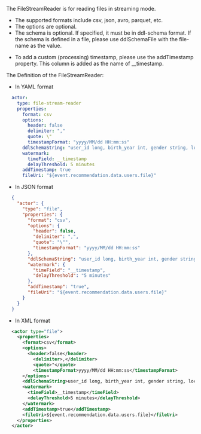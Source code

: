 The FileStreamReader is for reading files in streaming mode.

- The supported formats include csv, json, avro, parquet, etc.
- The options are optional.
- The schema is optional. If specified, it must be in ddl-schema format. If the schema is defined in a file, please use ddlSchemaFile with the file-name as the value.

* To add a custom (processing) timestamp, please use the addTimestamp property. This column is added as the name of __timestamp.

The Definition of the FileStreamReader:

- In YAML format
```yaml
  actor:
    type: file-stream-reader
    properties:
      format: csv
      options:
        header: false
        delimiter: ","
        quote: \"
        timestampFormat: "yyyy/MM/dd HH:mm:ss"
      ddlSchemaString: "user_id long, birth_year int, gender string, location string"
      watermark:
        timeField: __timestamp
        delayThreshold: 5 minutes
      addTimestamp: true
      fileUri: "${event.recommendation.data.users.file}"
```

- In JSON format
```json
  {
    "actor": {
      "type": "file",
      "properties": {
        "format": "csv",
        "options": {
          "header": false,
          "delimiter": ",",
          "quote": "\"",
          "timestampFormat": "yyyy/MM/dd HH:mm:ss"
        },
        "ddlSchemaString": "user_id long, birth_year int, gender string, location string",
        "watermark": {
          "timeField": "__timestamp",
          "delayThreshold": "5 minutes"
        },
        "addTimestamp": "true",
        "fileUri": "${event.recommendation.data.users.file}"
      }
    }
  }
```
- In XML format
```xml
  <actor type="file">
    <properties>
      <format>csv</format>
      <options>
        <header>false</header>
          <delimiter>,</delimiter>
          <quote>"</quote>
          <timestampFormat>yyyy/MM/dd HH:mm:ss</timestampFormat>
      </options>
      <ddlSchemaString>user_id long, birth_year int, gender string, location string</ddlSchemaString>
      <watermark>
        <timeField>__timestamp</timeField>
        <delayThreshold>5 minutes</delayThreshold>
      </watermark>
      <addTimestamp>true</addTimestamp>
      <fileUri>${event.recommendation.data.users.file}</fileUri>
    </properties>
  </actor>
```